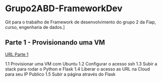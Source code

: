 # Grupo2ABD-FrameworkDev

Git para o trabalho de Framework de desenvolvimento do grupo 2 da Fiap, curso, engenharia de dados.]

## Parte 1 - Provisionando uma VM

[URL Parte 1](https://github.com/dhnomura/Grupo2ABD-FrameworkDev/blob/main/1%20-%20aws_criar_vm.md)

1.1 Provisionar uma VM com Ubuntu
1.2 Configurar o acesso ssh
1.3 Subir a stack para rodar o Python e Flask
1.4 Liberar o acesso as URL na Cloud para seu IP Publico
1.5 Subir a página através do Flask
